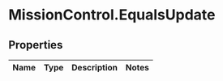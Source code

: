 # MissionControl.EqualsUpdate

## Properties
Name | Type | Description | Notes
------------ | ------------- | ------------- | -------------
